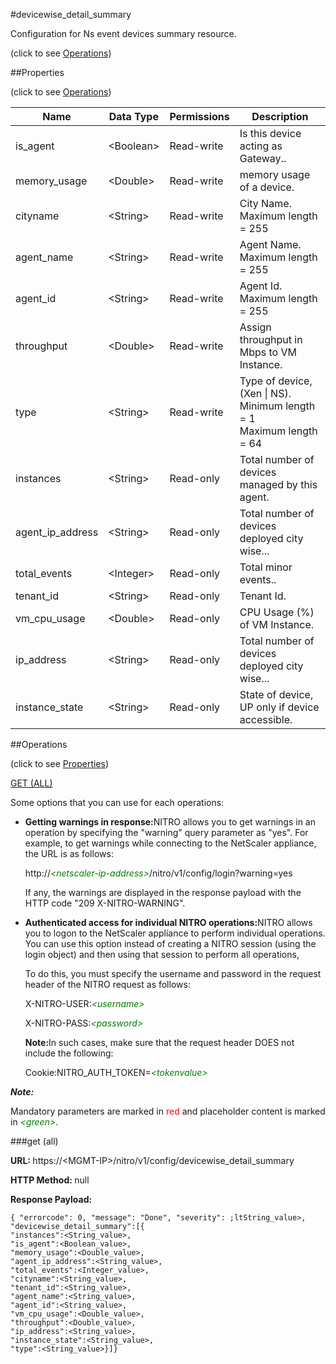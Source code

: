 #devicewise_detail_summary



Configuration for Ns event devices summary resource.

<span>(click to see [Operations](#operations))</span>



##Properties 

<span>(click to see [Operations](#operations))</span>





<table><thead><tr><th>Name</th><th>Data Type</th><th>Permissions</th><th>Description</th></tr></thead><tbody><tr><td>is_agent</td><td>&lt;Boolean></td><td>Read-write</td><td>Is this device acting as Gateway..</td></tr><tr><td>memory_usage</td><td>&lt;Double></td><td>Read-write</td><td>memory usage of a device.</td></tr><tr><td>cityname</td><td>&lt;String></td><td>Read-write</td><td>City Name.<br>Maximum length = 255</td></tr><tr><td>agent_name</td><td>&lt;String></td><td>Read-write</td><td>Agent Name.<br>Maximum length = 255</td></tr><tr><td>agent_id</td><td>&lt;String></td><td>Read-write</td><td>Agent Id.<br>Maximum length = 255</td></tr><tr><td>throughput</td><td>&lt;Double></td><td>Read-write</td><td>Assign throughput in Mbps to VM Instance.</td></tr><tr><td>type</td><td>&lt;String></td><td>Read-write</td><td>Type of device, (Xen | NS).<br>Minimum length = 1<br>Maximum length = 64</td></tr><tr><td>instances</td><td>&lt;String></td><td>Read-only</td><td>Total number of devices managed by this agent.</td></tr><tr><td>agent_ip_address</td><td>&lt;String></td><td>Read-only</td><td>Total number of devices deployed city wise...</td></tr><tr><td>total_events</td><td>&lt;Integer></td><td>Read-only</td><td>Total minor events..</td></tr><tr><td>tenant_id</td><td>&lt;String></td><td>Read-only</td><td>Tenant Id.</td></tr><tr><td>vm_cpu_usage</td><td>&lt;Double></td><td>Read-only</td><td>CPU Usage (%) of VM Instance.</td></tr><tr><td>ip_address</td><td>&lt;String></td><td>Read-only</td><td>Total number of devices deployed city wise...</td></tr><tr><td>instance_state</td><td>&lt;String></td><td>Read-only</td><td>State of device, UP only if device accessible.</td></tr></tbody></table>

##Operations 

<span>(click to see [Properties](#properties))</span>





[GET (ALL)](#get-all)





Some options that you can use for each operations:

<ul><li><p><b>Getting warnings in response:</b>NITRO allows you to get warnings in an operation by specifying the "warning" query parameter as "yes". For example, to get warnings while connecting to the NetScaler appliance, the URL is as follows:</p><p>http://<span style="color:green;font-style:italic;">&lt;netscaler-ip-address&gt;</span>/nitro/v1/config/login?warning=yes</p><p>If any, the warnings are displayed in the response payload with the HTTP code "209 X-NITRO-WARNING".</p></li><li><p><b>Authenticated access for individual NITRO operations:</b>NITRO allows you to logon to the NetScaler appliance to perform individual operations. You can use this option instead of creating a NITRO session (using the login object) and then using that session to perform all operations,</p><p>To do this, you must specify the username and password in the request header of the NITRO request as follows:</p><p>X-NITRO-USER:<span style="color:green;font-style:italic;">&lt;username&gt;</span></p><p>X-NITRO-PASS:<span style="color:green;font-style:italic;">&lt;password&gt;</span></p><p><b>Note:</b>In such cases, make sure that the request header DOES not include the following:</p><p>Cookie:NITRO_AUTH_TOKEN=<span style="color:green;font-style:italic;">&lt;tokenvalue&gt;</span></p></li></ul>







***Note:*** 

Mandatory parameters are marked in <span style="color:#FF0000;">red</span> and placeholder content is marked in <span style="color:green;font-style:italic">&lt;green&gt;</span>.



###get (all)







<b>URL: </b>https://&lt;MGMT-IP&gt;/nitro/v1/config/devicewise_detail_summary

<b>HTTP Method: </b>null

<b>Response Payload: </b>
```
{ "errorcode": 0, "message": "Done", "severity": ;ltString_value>, "devicewise_detail_summary":[{
"instances":<String_value>,
"is_agent":<Boolean_value>,
"memory_usage":<Double_value>,
"agent_ip_address":<String_value>,
"total_events":<Integer_value>,
"cityname":<String_value>,
"tenant_id":<String_value>,
"agent_name":<String_value>,
"agent_id":<String_value>,
"vm_cpu_usage":<Double_value>,
"throughput":<Double_value>,
"ip_address":<String_value>,
"instance_state":<String_value>,
"type":<String_value>}]}
```







